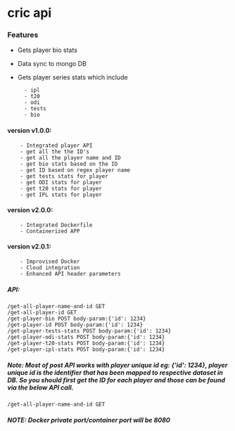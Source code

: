 # cric api

### Features

- Gets player bio stats
- Data sync to mongo DB
- Gets player series stats which include

		- ipl
		- t20
		- odi
		- tests
		- bio 
	
#### version v1.0.0:  
		- Integrated player API
		- get all the the ID's
		- get all the player name and ID
		- get bio stats based on the ID
		- get ID based on regex player name
		- get tests stats for player
		- get ODI stats for player
		- get t20 stats for player
		- get IPL stats for player

#### version v2.0.0:
		- Integrated Dockerfile
		- Containerized APP

#### version v2.0.1:
		- Improvised Docker
		- Cloud integration
		- Enhanced API header parameters

##### API:
	/get-all-player-name-and-id GET
	/get-all-player-id GET
	/get-player-bio POST body-param:{'id': 1234}
	/get-player-id POST body-param:{'id': 1234}
	/get-player-tests-stats POST body-param:{'id': 1234}
	/get-player-odi-stats POST body-param:{'id': 1234}
	/get-player-t20-stats POST body-param:{'id': 1234}
	/get-player-ipl-stats POST body-param:{'id': 1234}

##### Note:  Most of post API works with player unique id eg: {'id': 1234}, player unique id is the identifier that has been mapped to respective dataset in DB. So you should first get the ID for each player and those can be found via the below API call.
	/get-all-player-name-and-id	GET

##### NOTE: Docker private port/container port will be 8080
